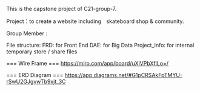 This is the capstone project of C21-group-7.

Project：to create a website including　skateboard shop & community. 

Group Member : 

File structure:
    FRD: for Front End
    DAE: for Big Data
    Project_Info: for internal temporary store / share files
    
=== Wire Frame ===
https://miro.com/app/board/uXjVPbXflLo=/

=== ERD Diagram ===
https://app.diagrams.net/#G1pCRSAkFpTMYU-rSwU2GJgvwTb9xjt_3C
